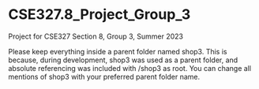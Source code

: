 # CSE327.8_Project_Group_3
Project for CSE327 Section 8, Group 3, Summer 2023


Please keep everything inside a parent folder named shop3. This is because, during development, shop3 was used as a parent folder, and absolute referencing was included with /shop3 as root. You can change all mentions of shop3 with your preferred parent folder name.
